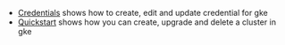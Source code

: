 
- [Credentials](credentials/README.md) shows how to create, edit and update credential for gke
- [Quickstart](quickstart/README.md) shows how you can create, upgrade and delete a cluster in gke